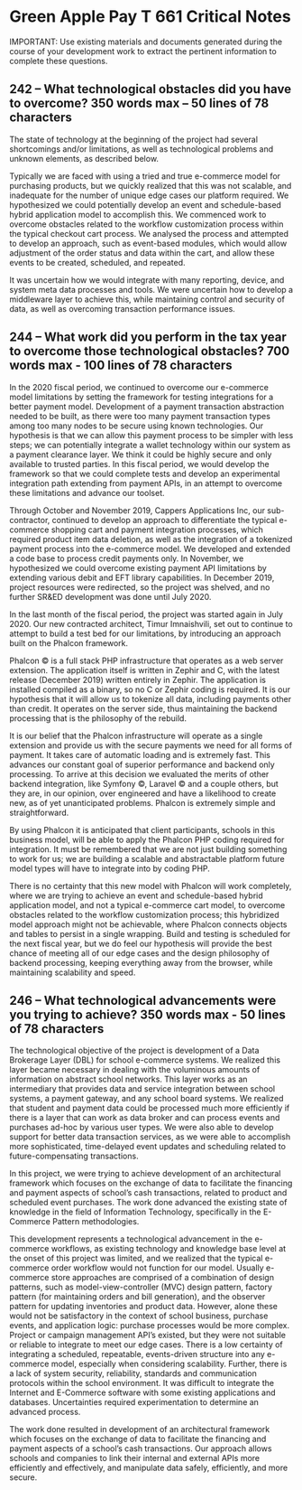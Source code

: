 
Green Apple Pay T 661 Critical Notes
=======================================

IMPORTANT: Use existing materials and documents generated during the course of your development work to extract the pertinent information to complete these questions.


## 242 – What technological obstacles did you have to overcome? 350 words max – 50 lines of 78 characters

The state of technology at the beginning of the project had several shortcomings and/or limitations,
as well as technological problems and unknown elements,
as described below.

Typically we are faced with using a tried and true e-commerce model for purchasing products,
but we quickly realized that this was not scalable,
and inadequate for the number of unique edge cases our platform required.
We hypothesized we could potentially develop an event and schedule-based hybrid application model to accomplish this.
We commenced work to overcome obstacles related to the workflow customization process within the typical checkout cart process.
We analysed the process and attempted to develop an approach,
such as event-based modules,
which would allow adjustment of the order status and data within the cart,
and allow these events to be created,
scheduled,
and repeated.

It was uncertain how we would integrate with many reporting,
device,
and system meta data processes and tools.
We were uncertain how to develop a middleware layer to achieve this,
while maintaining control and security of data,
as well as overcoming transaction performance issues.



## 244 – What work did you perform in the tax year to overcome those technological obstacles?   700 words max - 100 lines of 78 characters

In the 2020 fiscal period, we continued to overcome our e-commerce model limitations by setting the framework for testing integrations for a better payment model.
Development of a payment transaction abstraction needed to be built,
as there were too many payment transaction types among too many nodes to be secure using known technologies.
Our hypothesis is that we can allow this payment process to be simpler with less steps;
we can potentially integrate a wallet technology within our system as a payment clearance layer.
We think it could be highly secure and only available to trusted parties.
In this fiscal period,
we would develop the framework so that we could complete tests and develop an experimental integration path extending from payment APIs,
in an attempt to overcome these limitations and advance our toolset.




Through October and November 2019,
Cappers Applications Inc,
our sub-contractor,
continued to develop an approach to differentiate the typical e-commerce shopping cart and payment integration processes,
which required product item data deletion,
as well as the integration of a tokenized payment process into the e-commerce model.
We developed and extended a code base to process credit payments only.
In November,
we hypothesized we could overcome existing payment API limitations by extending various debit and EFT library capabilities.
In December 2019,
project resources were redirected,
so the project was shelved,
and  no further SR&ED development was done until July 2020.

In the last month of the fiscal period,
the project was started again in July 2020.
Our new contracted architect,
Timur Imnaishvili,
set out to continue to attempt to build a test bed for our limitations,
by introducing an approach built on the Phalcon framework.

Phalcon &copy; is a full stack PHP infrastructure that operates as a web server extension.
The application itself is written in Zephir and C,
with the latest release (December 2019) written entirely in Zephir.
The application is installed compiled as a binary,
so no C or Zephir coding is required.
It is our hypothesis that it will allow us to tokenize all data,
including payments other than credit.
It operates on the server side,
thus maintaining the backend processing that is the philosophy of the rebuild.

It is our belief that the Phalcon infrastructure will operate as a single extension and provide us with the secure payments we need for all forms of payment.
It takes care of automatic loading and is extremely fast.
This advances our constant goal of superior performance and backend only processing.
To arrive at this decision we evaluated the merits of other backend integration,
like Symfony
&copy;,
Laravel
&copy;
and a couple others,
but they are,
in our opinion,
over engineered and have a likelihood to create new,
as of yet unanticipated problems.
Phalcon is extremely simple and straightforward.


By using Phalcon it is anticipated that client participants,
schools in this business model,
will be able to apply the Phalcon PHP coding required for integration.
It must be remembered that we are not just building something to work for us;
we are building a scalable and abstractable platform future model types will have to integrate into by coding PHP.

There is no certainty that this new model with Phalcon will work completely, where we are trying to achieve an event and schedule-based hybrid application model, and not a typical e-commerce cart model, to overcome obstacles related to the workflow customization process; this hybridized model approach might not be achievable, where Phalcon connects objects and tables to persist in a single wrapping. Build and testing is scheduled for the next fiscal year, but we do feel our hypothesis will provide the best chance of meeting all of our edge cases and the design philosophy of backend processing,
keeping everything away from the browser,
while maintaining scalability and speed.


## 246 – What technological advancements were you trying to achieve? 	350 words max - 50 lines of 78 characters

The technological objective of the project is development of a Data Brokerage Layer (DBL) for school e-commerce systems.
We realized this layer became necessary in dealing with the voluminous amounts of information on abstract school networks.
This layer works as an intermediary that provides data and service integration between school systems,
a payment gateway,
and any school board systems.
We realized that student and payment data could be processed much more efficiently if there is a layer that can work as data broker and can process events and purchases ad-hoc by various user types.
We were also able to develop support for better data transaction services,
as we were able to accomplish more sophisticated,
time-delayed event updates and scheduling related to future-compensating transactions.


In this project,
we were trying to achieve development of an architectural framework which focuses on the exchange of data to facilitate the financing and payment aspects of school’s cash transactions,
related to product and scheduled event purchases.
The work done advanced the existing state of knowledge in the field of Information Technology,
specifically in the E-Commerce Pattern methodologies.


This development represents a technological advancement in the e-commerce workflows,
as existing technology and knowledge base level at the onset of this project was limited,
and we realized that the typical e-commerce order workflow would not function for our model.
Usually e-commerce store approaches are comprised of a combination of design patterns,
such as model-view-controller (MVC) design pattern,
factory pattern (for maintaining orders and bill generation),
and the observer pattern for updating inventories and product data.
However,
alone these would not be satisfactory in the context of school business,
purchase events,
and application logic:
purchase processes would be more complex.
Project or campaign management API’s existed,
but they were not suitable or reliable to integrate to meet our edge cases.
There is a low certainty of integrating a scheduled,
repeatable,
events-driven structure into any e-commerce model,
especially when considering scalability.
Further,
there is a lack of system security,
reliability,
standards and communication protocols within the school environment.
It was difficult to integrate the Internet and E-Commerce software with some existing applications and databases.
Uncertainties required experimentation to determine an advanced process.


The work done resulted in development of an architectural framework which focuses on the exchange of data to facilitate the financing and payment aspects of a school’s cash transactions.
Our approach allows schools and companies to link their internal and external APIs more efficiently and effectively,
and manipulate data safely,
efficiently,
and more secure.
